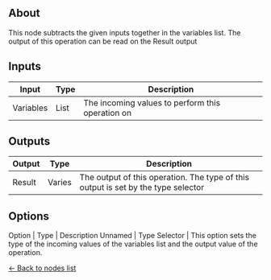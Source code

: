## About
This node subtracts the given inputs together in the variables list. The output of this operation can be read on the Result output

## Inputs
Input | Type | Description
------------ | ------|-------
Variables | List | The incoming values to perform this operation on

## Outputs
Output | Type| Description
------------ | -------|------
Result | Varies | The output of this operation. The type of this output is set by the type selector

## Options
Option | Type | Description
Unnamed | Type Selector | This option sets the type of the incoming values of the variables list and the output value of the operation.

[<- Back to nodes list](Nodes)
